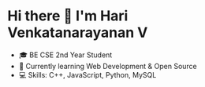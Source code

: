 # Hi there 👋 I'm Hari Venkatanarayanan V

- 🎓 BE CSE 2nd Year Student
- 🌱 Currently learning Web Development & Open Source
- 💻 Skills: C++, JavaScript, Python, MySQL
